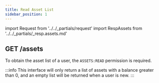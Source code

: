 ```yaml
---
title: Read Asset List
sidebar_position: 1
---
```


import Request from '../../_partials/request'
import RespAssets from '../../_partials/_resp.assets.md'

## GET /assets

To obtain the asset list of a user, the `ASSETS:READ` permission is required.

<Request title="Get Assets" url="/assets"/>

<RespAssets />

:::info
This interface will only return a list of assets with a balance greater than 0, and an empty list will be returned when a user is new.
:::